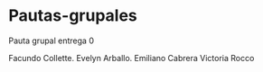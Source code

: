 # Pautas-grupales
Pauta grupal entrega 0

Facundo Collette.
Evelyn Arballo.
Emiliano Cabrera
Victoria Rocco
